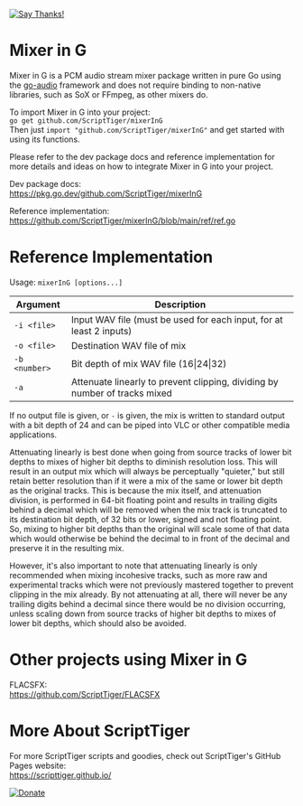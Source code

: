 [![Say Thanks!](https://img.shields.io/badge/Say%20Thanks-!-1EAEDB.svg)](https://docs.google.com/forms/d/e/1FAIpQLSfBEe5B_zo69OBk19l3hzvBmz3cOV6ol1ufjh0ER1q3-xd2Rg/viewform)

# Mixer in G
Mixer in G is a PCM audio stream mixer package written in pure Go using the [go-audio](https://github.com/go-audio) framework and does not require binding to non-native libraries, such as SoX or FFmpeg, as other mixers do.

To import Mixer in G into your project:  
`go get github.com/ScriptTiger/mixerInG`  
Then just `import "github.com/ScriptTiger/mixerInG"` and get started with using its functions.

Please refer to the dev package docs and reference implementation for more details and ideas on how to integrate Mixer in G into your project.  

Dev package docs:  
https://pkg.go.dev/github.com/ScriptTiger/mixerInG

Reference implementation:  
https://github.com/ScriptTiger/mixerInG/blob/main/ref/ref.go

# Reference Implementation

Usage: `mixerInG [options...]`

Argument               | Description
-----------------------|--------------------------------------------------------------------------------------------------------
 `-i <file>`           | Input WAV file (must be used for each input, for at least 2 inputs)
 `-o <file>`           | Destination WAV file of mix
 `-b <number>`         | Bit depth of mix WAV file (16\|24\|32)
 `-a`                  | Attenuate linearly to prevent clipping, dividing by number of tracks mixed

If no output file is given, or `-` is given, the mix is written to standard output with a bit depth of 24 and can be piped into VLC or other compatible media applications.

Attenuating linearly is best done when going from source tracks of lower bit depths to mixes of higher bit depths to diminish resolution loss. This will result in an output mix which will always be perceptually "quieter," but still retain better resolution than if it were a mix of the same or lower bit depth as the original tracks. This is because the mix itself, and attenuation division, is performed in 64-bit floating point and results in trailing digits behind a decimal which will be removed when the mix track is truncated to its destination bit depth, of 32 bits or lower, signed and not floating point. So, mixing to higher bit depths than the original will scale some of that data which would otherwise be behind the decimal to in front of the decimal and preserve it in the resulting mix.

However, it's also important to note that attenuating linearly is only recommended when mixing incohesive tracks, such as more raw and experimental tracks which were not previously mastered together to prevent clipping in the mix already. By not attenuating at all, there will never be any trailing digits behind a decimal since there would be no division occurring, unless scaling down from source tracks of higher bit depths to mixes of lower bit depths, which should also be avoided.

# Other projects using Mixer in G

FLACSFX:  
https://github.com/ScriptTiger/FLACSFX

# More About ScriptTiger

For more ScriptTiger scripts and goodies, check out ScriptTiger's GitHub Pages website:  
https://scripttiger.github.io/

[![Donate](https://www.paypalobjects.com/en_US/i/btn/btn_donateCC_LG.gif)](https://www.paypal.com/cgi-bin/webscr?cmd=_s-xclick&hosted_button_id=MZ4FH4G5XHGZ4)
